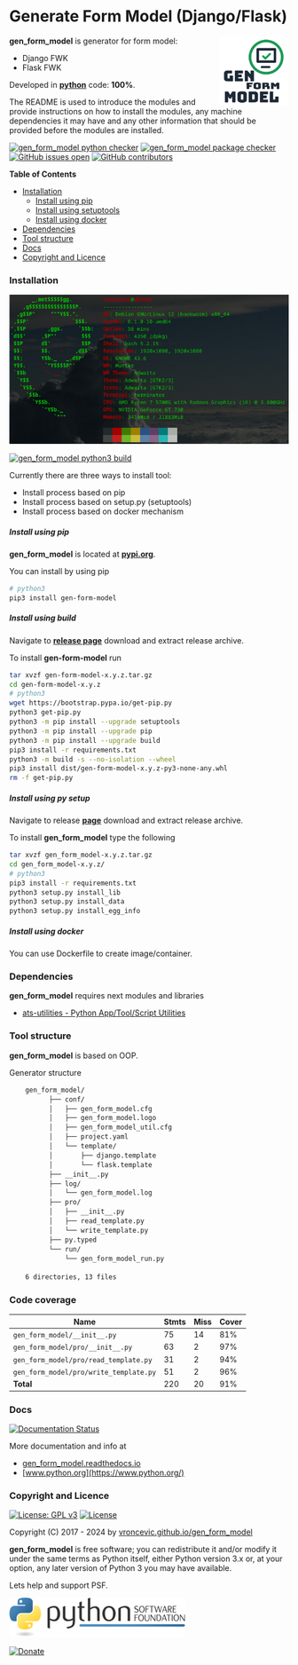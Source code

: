 # Generate Form Model (Django/Flask)

<img align="right" src="https://raw.githubusercontent.com/vroncevic/gen_form_model/dev/docs/gen_form_model_logo.png" width="25%">

**gen_form_model** is generator for form model:

* Django FWK
* Flask FWK

Developed in **[python](https://www.python.org/)** code: **100%**.

The README is used to introduce the modules and provide instructions on
how to install the modules, any machine dependencies it may have and any
other information that should be provided before the modules are installed.

[![gen_form_model python checker](https://github.com/vroncevic/gen_form_model/actions/workflows/gen_form_model_python_checker.yml/badge.svg)](https://github.com/vroncevic/gen_form_model/actions/workflows/gen_form_model_python_checker.yml) [![gen_form_model package checker](https://github.com/vroncevic/gen_form_model/actions/workflows/gen_form_model_package_checker.yml/badge.svg)](https://github.com/vroncevic/gen_form_model/actions/workflows/gen_form_model_package.yml) [![GitHub issues open](https://img.shields.io/github/issues/vroncevic/gen_form_model.svg)](https://github.com/vroncevic/gen_form_model/issues) [![GitHub contributors](https://img.shields.io/github/contributors/vroncevic/gen_form_model.svg)](https://github.com/vroncevic/gen_form_model/graphs/contributors)

<!-- START doctoc generated TOC please keep comment here to allow auto update -->
<!-- DON'T EDIT THIS SECTION, INSTEAD RE-RUN doctoc TO UPDATE -->
**Table of Contents**

- [Installation](#installation)
    - [Install using pip](#install-using-pip)
    - [Install using setuptools](#install-using-setuptools)
    - [Install using docker](#install-using-docker)
- [Dependencies](#dependencies)
- [Tool structure](#tool-structure)
- [Docs](#docs)
- [Copyright and Licence](#copyright-and-licence)

<!-- END doctoc generated TOC please keep comment here to allow auto update -->

### Installation

![debian linux os](https://raw.githubusercontent.com/vroncevic/gen_form_model/dev/docs/debtux.png)

[![gen_form_model python3 build](https://github.com/vroncevic/gen_form_model/actions/workflows/gen_form_model_python3_build.yml/badge.svg)](https://github.com/vroncevic/gen_form_model/actions/workflows/gen_form_model_python3_build.yml)

Currently there are three ways to install tool:
* Install process based on pip
* Install process based on setup.py (setuptools)
* Install process based on docker mechanism

##### Install using pip

**gen_form_model** is located at **[pypi.org](https://pypi.org/project/gen-form-model/)**.

You can install by using pip

```bash
# python3
pip3 install gen-form-model
```

##### Install using build

Navigate to **[release page](https://github.com/vroncevic/gen_form_model/releases)** download and extract release archive.

To install **gen-form-model** run

```bash
tar xvzf gen-form-model-x.y.z.tar.gz
cd gen-form-model-x.y.z
# python3
wget https://bootstrap.pypa.io/get-pip.py
python3 get-pip.py 
python3 -m pip install --upgrade setuptools
python3 -m pip install --upgrade pip
python3 -m pip install --upgrade build
pip3 install -r requirements.txt
python3 -m build -s --no-isolation --wheel
pip3 install dist/gen-form-model-x.y.z-py3-none-any.whl
rm -f get-pip.py
```

##### Install using py setup

Navigate to release **[page](https://github.com/vroncevic/gen_form_model/releases/)** download and extract release archive.

To install **gen_form_model** type the following

```bash
tar xvzf gen_form_model-x.y.z.tar.gz
cd gen_form_model-x.y.z/
# python3
pip3 install -r requirements.txt
python3 setup.py install_lib
python3 setup.py install_data
python3 setup.py install_egg_info
```

##### Install using docker

You can use Dockerfile to create image/container.

### Dependencies

**gen_form_model** requires next modules and libraries

* [ats-utilities - Python App/Tool/Script Utilities](https://vroncevic.github.io/ats_utilities)

### Tool structure

**gen_form_model** is based on OOP.

Generator structure

```bash
    gen_form_model/
          ├── conf/
          │   ├── gen_form_model.cfg
          │   ├── gen_form_model.logo
          │   ├── gen_form_model_util.cfg
          │   ├── project.yaml
          │   └── template/
          │       ├── django.template
          │       └── flask.template
          ├── __init__.py
          ├── log/
          │   └── gen_form_model.log
          ├── pro/
          │   ├── __init__.py
          │   ├── read_template.py
          │   └── write_template.py
          ├── py.typed
          └── run/
              └── gen_form_model_run.py
    
    6 directories, 13 files
```

### Code coverage

| Name | Stmts | Miss | Cover |
|------|-------|------|-------|
| `gen_form_model/__init__.py` | 75 | 14 | 81% |
| `gen_form_model/pro/__init__.py` | 63 | 2 | 97% |
| `gen_form_model/pro/read_template.py` | 31 | 2 | 94% |
| `gen_form_model/pro/write_template.py` | 51 | 2 | 96% |
| **Total** | 220 | 20 | 91% |

### Docs

[![Documentation Status](https://readthedocs.org/projects/gen_form_model/badge/?version=latest)](https://gen-form-model.readthedocs.io/en/latest/?badge=latest)

More documentation and info at

* [gen_form_model.readthedocs.io](https://gen-form-model.readthedocs.io)
* [www.python.org](https://www.python.org/)

### Copyright and Licence

[![License: GPL v3](https://img.shields.io/badge/License-GPLv3-blue.svg)](https://www.gnu.org/licenses/gpl-3.0) [![License](https://img.shields.io/badge/License-Apache%202.0-blue.svg)](https://opensource.org/licenses/Apache-2.0)

Copyright (C) 2017 - 2024 by [vroncevic.github.io/gen_form_model](https://vroncevic.github.io/gen_form_model/)

**gen_form_model** is free software; you can redistribute it and/or modify
it under the same terms as Python itself, either Python version 3.x or,
at your option, any later version of Python 3 you may have available.

Lets help and support PSF.

[![Python Software Foundation](https://raw.githubusercontent.com/vroncevic/gen_form_model/dev/docs/psf-logo-alpha.png)](https://www.python.org/psf/)

[![Donate](https://www.paypalobjects.com/en_US/i/btn/btn_donateCC_LG.gif)](https://www.python.org/psf/donations/)
